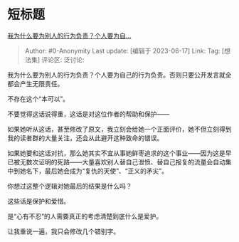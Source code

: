 # 短标题
[我为什么要为别人的行为负责？个人要为自…](https://www.zhihu.com/pin/1653496833157332992)

> Author: #0-Anonymity
> Last update: [编辑于 2023-06-17]
> Link:
> Tag: [想法集]
> 评论区:
> 泛讨论:

我为什么要为别人的行为负责？个人要为自己的行为负责。否则只要公开发言就全都会产生无限责任。

不存在这个“本可以”。

不要觉得这话说得重，这话是对这位作者的帮助和保护——

如果她听从这话，甚至修改了原文，我立刻会给她一个正面评价，她不但立刻得到我的读者群的大量关注，还会从此避开这种致命的错误。

如果她要和这话对抗，那么她其实不宜从事她鲜枣追求的这个事业——因为这是早已被无数次证明的死路——大量喜欢别人替自己泄愤、替自己报复的流量会自动集中到她名下，最后她会成为“复仇的天使”、“正义的矛尖”。

你想过这整个逻辑对她最后的结果是什么吗？

这些话是保护和爱惜。

是“心有不忍”的人需要真正的考虑清楚到底什么是爱护。

让我重说一遍，我只会修改几个错别字。